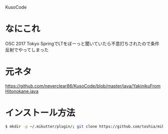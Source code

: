 KusoCode

# なにこれ

OSC 2017 Tokyo SpringでLTをぼーっと聞いていたら不意打ちされたので条件反射でやってしまった

# 元ネタ

https://github.com/neverclear86/KusoCode/blob/master/java/YakinikuFromHitonokane.java

# インストール方法

```sh
$ mkdir -p ~/.mikutter/plugin/; git clone https://github.com/toshia/mikutter_kusocode.git ~/.mikutter/plugin/kusocode
```
